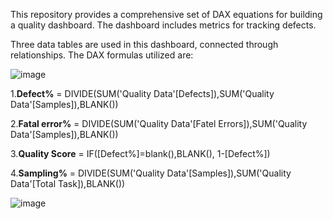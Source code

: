 This repository provides a comprehensive set of DAX equations for building a quality dashboard. The dashboard includes metrics for tracking defects.

Three data tables are used in this dashboard, connected through relationships. The DAX formulas utilized are:

![image](https://github.com/srashmii/Quality-Dashboard/assets/152070309/1b4f58c4-59aa-4019-acd9-6fc49268c6c6)


1.**Defect%** = DIVIDE(SUM('Quality Data'[Defects]),SUM('Quality Data'[Samples]),BLANK()) 

2.**Fatal error%** = DIVIDE(SUM('Quality Data'[Fatel Errors]),SUM('Quality Data'[Samples]),BLANK()) 

3.**Quality Score** = IF([Defect%]=blank(),BLANK(), 1-[Defect%])

4.**Sampling%** = DIVIDE(SUM('Quality Data'[Samples]),SUM('Quality Data'[Total Task]),BLANK())

![image](https://github.com/srashmii/Quality-Dashboard/assets/152070309/2fa94d2b-b36f-4d93-8792-9320ffc637b0)
